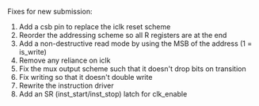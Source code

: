 Fixes for new submission:
1) Add a csb pin to replace the iclk reset scheme
2) Reorder the addressing scheme so all R registers are at the end
3) Add a non-destructive read mode by using the MSB of the address (1 = is_write)
4) Remove any reliance on iclk
5) Fix the mux output scheme such that it doesn't drop bits on transition
6) Fix writing so that it doesn't double write
7) Rewrite the instruction driver
8) Add an SR (inst_start/inst_stop) latch for clk_enable